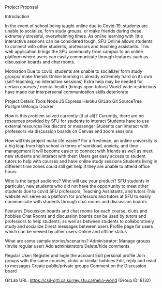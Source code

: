 Project Proposal

Introduction

In the event of school being taught online due to Covid-19, students are unable to socialize, form study groups, or make friends during these extremely stressful, overwhelming times. As online learning with little interactive sessions can be considered tough, SFU Online allows students to connect with other students, professors and teaching assistants. This web application brings the SFU community from campus to an online platform where users can easily communicate through features such as discussion boards and chat rooms. 

Motivation
Due to covid, students are unable to socialize/ form study groups/ make friends 
Online learning is already extremely hard on its own (self-teaching, no interactive sessions)
Extra help may be needed for certain courses / mental health (brings upon tutors)
World-wide restrictions have made our interpersonal communication skills deteriorate 


Project Details
Tools
Node JS
Express
Heroku
GitLab
Git
SourceTree
Postgres/Mongo
Docker

How is this problem solved currently (if at all)? 
Currently, there are no resources provided by SFU for students to interact
Students have to use external resources like discord or messenger
Students can interact with professors via discussion boards on Canvas and zoom sessions


How will this project make life easier? 
For a freshman, an online university is a big leap from high school in terms of workload, anxiety, and time management
It will become easier to connect with friends as well as meet new students and interact with them
Users get easy access to student tutors to help with courses and have online study sessions
Students living in different time zones could still get help if they are unable to attend office hours

Who is the target audience? Who will use your product? 
SFU students
In particular, new students who did not have the opportunity to meet other students due to covid
SFU professors, Teaching Assistants, and tutors 
This website will serve as a platform for professors and tutors at SFU to easily communicate with students through chat rooms and discussion boards

Features
Discussion boards and chat rooms for each course, clubs and hobbies
Chat Rooms and discussion boards can be used by tutors and professors to help students, as well as between students to collaboratively study and socialize
Direct messages between users
Profile page for users which can be viewed by other users
Online and offline status

What are some sample stories/scenarios? 
Administrator:
Manage groups (Invite regular user)
Add administrators
Delete/hide comments

Regular User:
Register and login the account
Edit personal profile
Join groups with the same courses, clubs or similar hobbies
Edit, reply and react to messages
Create public/private groups
Comment on the Discussion board

GitLab URL: https://csil-git1.cs.surrey.sfu.ca/hello-world
(Group ID: 8132)
